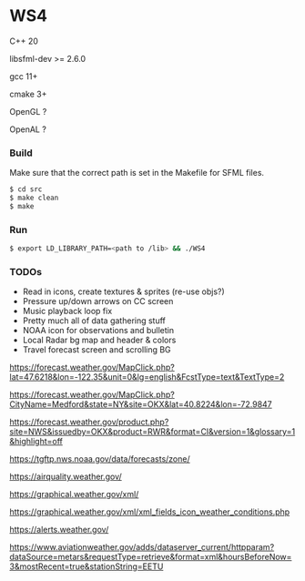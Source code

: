 # WS4

C++ 20

libsfml-dev >= 2.6.0

gcc 11+

cmake 3+

OpenGL ?

OpenAL ?

### Build

Make sure that the correct path is set in the Makefile for SFML files.

```bash
$ cd src
$ make clean
$ make
```

### Run

```bash
$ export LD_LIBRARY_PATH=<path to /lib> && ./WS4
```

### TODOs

- Read in icons, create textures & sprites (re-use objs?)
- Pressure up/down arrows on CC screen
- Music playback loop fix
- Pretty much all of data gathering stuff
- NOAA icon for observations and bulletin
- Local Radar bg map and header & colors
- Travel forecast screen and scrolling BG

https://forecast.weather.gov/MapClick.php?lat=47.6218&lon=-122.35&unit=0&lg=english&FcstType=text&TextType=2

https://forecast.weather.gov/MapClick.php?CityName=Medford&state=NY&site=OKX&lat=40.8224&lon=-72.9847

https://forecast.weather.gov/product.php?site=NWS&issuedby=OKX&product=RWR&format=CI&version=1&glossary=1&highlight=off

https://tgftp.nws.noaa.gov/data/forecasts/zone/

https://airquality.weather.gov/

https://graphical.weather.gov/xml/

https://graphical.weather.gov/xml/xml_fields_icon_weather_conditions.php

https://alerts.weather.gov/

https://www.aviationweather.gov/adds/dataserver_current/httpparam?dataSource=metars&requestType=retrieve&format=xml&hoursBeforeNow=3&mostRecent=true&stationString=EETU

